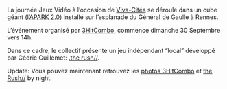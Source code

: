 La journée Jeux Vidéo à l’occasion de [Viva-Cités](http://vivacites.rennes.fr/) se déroule dans un cube géant (l’[APARK 2.0](http://www.lagencevoid.net/?page_id=413)) installé sur l’esplanade du Général de Gaulle à Rennes.

L’événement organisé par [3HitCombo](http://www.3hitcombo.fr/), commence dimanche 30 Septembre vers 14h.

Dans ce cadre, le collectif présente un jeu indépendant “local” développé par Cédric Guillemet: [.the rush//](http://blogs.wefrag.com/skaven/2012/09/02/the-rush-steam-greenlight/).

Update: Vous pouvez maintenant retrouvez les [photos 3HitCombo](https://www.facebook.com/media/set/?set=a.10151092426294385.441436.175773694384&amp;type=3&amp;l=45e1ff70b4) et [the Rush//](http://blogs.wefrag.com/skaven/2012/10/01/the-rush-live-vivacite-rennes/) by night.

